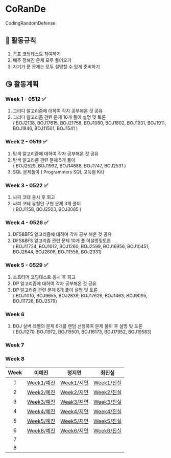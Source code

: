 # CoRanDe

CodingRandomDefense

## 🤨 활동규칙

1. 목표 코딩테스트 참여하기
2. 매주 정해진 문제 모두 풀어오기
3. 자기가 푼 문제는 모두 설명할 수 있게 준비하기

## 😘 활동계획

### Week 1 - 0512 ✅

1. 그리디 알고리즘에 대하여 각자 공부해온 것 공유
2. 그리디 알고리즘 관련 문제 10개 풀이 설명 및 토론
   <br/>( BOJ2138, BOJ17615, BOJ21758, BOJ1080, BOJ1802, BOJ1931, BOJ1911, BOJ1946, BOJ11501, BOJ1541 )

### Week 2 - 0519 ✅

1. 탐색 알고리즘에 대하여 각자 공부해온 것 공유
2. 탐색 알고리즘 관련 문제 5개 풀이
   <br/>( BOJ2529, BOJ1992, BOJ14888, BOJ1747, BOJ2531 )
3. SQL 문제풀이
   ( Programmers SQL 고득점 Kit)

### Week 3 - 0522 ✅

1. 싸피 코테 응시 후 회고
2. 싸피 코테 유형인 구현 문제 3개 풀이
   <br/>( BOJ1158, BOJ2503, BOJ3085 )

### Week 4 - 0526 ✅

1. DFS&BFS 알고리즘에 대하여 각자 공부 해온 것 공유
2. DFS&BFS 알고리즘 관련 문제 10개 풀 이설명및토론
   <br/> ( BOJ11724, BOJ1012, BOJ1260, BOJ2599, BOJ16956, BOJ10451, BOJ2644, BOJ2606, BOJ11558, BOJ2331)

### Week 5 - 0529 ✅

1. 소프티어 코딩테스트 응시 후 회고
2. DP 알고리즘에 대하여 각자 공부해온 것 공유
3. DP 알고리즘 관련 문제 8개 풀이 설명 및 토론<br/>
   ( BOJ1010, BOJ9655, BOJ2839, BOJ17626, BOJ1463, BOJ9095, BOJ11726, BOJ2579)

### Week 6
1. BOJ 실버 레벨의 문제 6개를 랜덤 선정하여 문제 풀이 후 설명 및 토론
  <br/> ( BOJ1270, BOJ1972, BOJ15501, BOJ16173, BOJ17952, BOJ19583)
### Week 7

### Week 8

| Week |                                        이예진                                         |                                        정지연                                         |                                        최진실                                         |
| :--: | :-----------------------------------------------------------------------------------: | :-----------------------------------------------------------------------------------: | :-----------------------------------------------------------------------------------: |
|  1   | [Week1/예진](https://github.com/yejinleee/CoRanDe/tree/main/Week1/%EC%98%88%EC%A7%84) | [Week1/지연](https://github.com/yejinleee/CoRanDe/tree/main/Week1/%EC%A7%80%EC%97%B0) | [Week1/진실](https://github.com/yejinleee/CoRanDe/tree/main/Week1/%EC%A7%84%EC%8B%A4) |
|  2   | [Week2/예진](https://github.com/yejinleee/CoRanDe/tree/main/Week2/%EC%98%88%EC%A7%84) | [Week2/지연](https://github.com/yejinleee/CoRanDe/tree/main/Week2/%EC%A7%80%EC%97%B0) | [Week2/진실](https://github.com/yejinleee/CoRanDe/tree/main/Week2/%EC%A7%84%EC%8B%A4) |
|  3   | [Week3/예진](https://github.com/yejinleee/CoRanDe/tree/main/Week3/%EC%98%88%EC%A7%84) | [Week3/지연](https://github.com/yejinleee/CoRanDe/tree/main/Week3/%EC%A7%80%EC%97%B0) | [Week3/진실](https://github.com/yejinleee/CoRanDe/tree/main/Week3/%EC%A7%84%EC%8B%A4) |
|  4   | [Week4/예진](https://github.com/yejinleee/CoRanDe/tree/main/Week4/%EC%98%88%EC%A7%84) | [Week4/지연](https://github.com/yejinleee/CoRanDe/tree/main/Week4/%EC%A7%80%EC%97%B0) | [Week4/진실](https://github.com/yejinleee/CoRanDe/tree/main/Week4/%EC%A7%84%EC%8B%A4) |
|  5   | [Week5/예진](https://github.com/yejinleee/CoRanDe/tree/main/Week5/%EC%98%88%EC%A7%84) | [Week5/지연](https://github.com/yejinleee/CoRanDe/tree/main/Week5/%EC%A7%80%EC%97%B0) | [Week5/진실](https://github.com/yejinleee/CoRanDe/tree/main/Week5/%EC%A7%84%EC%8B%A4) |
|  6  | [Week6/예진](https://github.com/yejinleee/CoRanDe/tree/main/Week6/%EC%98%88%EC%A7%84) | [Week6/지연](https://github.com/yejinleee/CoRanDe/tree/main/Week6/%EC%A7%80%EC%97%B0) | [Week6/진실](https://github.com/yejinleee/CoRanDe/tree/main/Week6/%EC%A7%84%EC%8B%A4) |
|  7  | | | |
|8   | | | |

